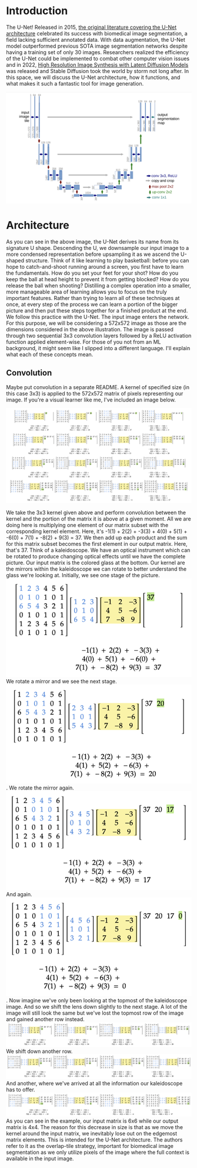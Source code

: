 # Introduction

The U-Net! Released in 2015, [the original literature covering the U-Net architecture](https://arxiv.org/abs/1505.04597) celebrated its success with biomedical image segmentation, a field lacking sufficient annotated data. With data augmentation, the U-Net model outperformed previous SOTA image segmentation networks despite having a training set of only 30 images. Researchers realized the efficiency of the U-Net could be implemented to combat other computer vision issues and in 2022, [High Resolution Image Synthesis with Latent Diffusion Models](https://arxiv.org/abs/2112.10752) was released and Stable Diffusion took the world by storm not long after. In this space, we will discuss the U-Net architecture, how it functions, and what makes it such a fantastic tool for image generation.



![A screenshot of the UNet architecture from its corresponding 2015 research paper](/UNet/Images/unet_architecture.png)
# Architecture

As you can see in the above image, the U-Net derives its name from its signature U shape. Descending the U, we downsample our input image to a more condensed representation before upsampling it as we ascend the U-shaped structure. Think of it like learning to play basketball: before you can hope to catch-and-shoot running around a screen, you first have to learn the fundamentals. How do you set your feet for your shot? How do you keep the ball at head height to prevent it from getting blocked? How do you release the ball when shooting? Distilling a complex operation into a smaller, more manageable area of learning allows you to focus on the truly important features. Rather than trying to learn all of these techniques at once, at every step of the process we can learn a portion of the bigger picture and then put these steps together for a finished product at the end. We follow this practice with the U-Net. The input image enters the network. For this purpose, we will be considering a 572x572 image as those are the dimensions considered in the above illustration. The image is passed through two sequential 3x3 convolution layers followed by a ReLU activation function applied element-wise. For those of you not from an ML background, it might seem like I slipped into a different language. I'll explain what each of these concepts mean. 

## Convolution
Maybe put convolution in a separate README. 
A kernel of specified size (in this case 3x3) is applied to the 572x572 matrix of pixels representing our image. If you're a visual learner like me, I've included an image below.

![An end-to-end convolution example of convolution between a 6x6 matrix and a 3x3 convolutional layer](/UNet/Images/convolution_with_calculations.png)

We take the 3x3 kernel given above and perform convolution between the kernel and the portion of the matrix it is above at a given moment. All we are doing here is multiplying one element of our matrix subset with the corresponding kernel element. Here, it's -1(1) + 2(2) + -3(3) + 4(0) + 5(1) + -6(0) + 7(1) + -8(2) + 9(3) = 37. We then add up each product and the sum for this matrix subset becomes the first element in our  output matrix. Here, that's 37. Think of a kaleidoscope. We have an optical instrument which can be rotated to produce changing optical effects until we have the complete picture. Our input matrix is the colored glass at the bottom. Our kernel are the mirrors within the kaleidoscope we can rotate to better understand the glass we're looking at. Initially, we see one stage of the picture.![First stage of a convolution operation between a matrix and a kernel](/UNet/Images/cwc_first_stage.png) We rotate a mirror and we see the next stage. ![Second stage of a convolution operation between a matrix and a kernel](/UNet/Images/cwc_second_stage.png). We rotate the mirror again. ![Third stage of a convolution operation between a matrix and a kernel](/UNet/Images/cwc_third_stage.png) And again. ![Fourth stage of a convolution operation between a matrix and a kernel](/UNet/Images/cwc_fourth_stage.png). Now imagine we've only been looking at the topmost of the kaleidoscope image. And so we shift the lens down slightly to the next stage. A lot of the image will still look the same but we've lost the topmost row of the image and gained another row instead. ![Second row of a convolution operation between a matrix and a kernel](/UNet/Images/cwc_second_row.png) We shift down another row. ![Third row of a convolution operation between a matrix and a kernel](/UNet/Images/cwc_third_row.png) And another, where we've arrived at all the information our kaleidoscope has to offer. ![Fourth row of a convolution operation between a matrix and a kernel](/UNet/Images/cwc_fourth_row.png) 
As you can see in the example, our input matrix is 6x6 while our output matrix is 4x4. The reason for this decrease in size is that as we move the kernel around the input matrix, we inevitably lose out on the edgemost matrix elements. This is intended for the U-Net architecture. The authors refer to it as the overlap-tile strategy, important for biomedical image segmentation as we only utilize pixels of the image where the full context is available in the input image. 
